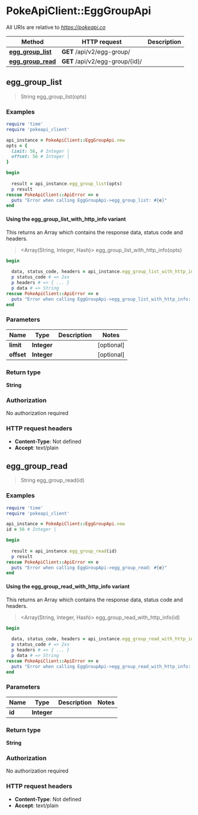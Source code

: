 # PokeApiClient::EggGroupApi

All URIs are relative to *https://pokeapi.co*

| Method | HTTP request | Description |
| ------ | ------------ | ----------- |
| [**egg_group_list**](EggGroupApi.md#egg_group_list) | **GET** /api/v2/egg-group/ |  |
| [**egg_group_read**](EggGroupApi.md#egg_group_read) | **GET** /api/v2/egg-group/{id}/ |  |


## egg_group_list

> String egg_group_list(opts)



### Examples

```ruby
require 'time'
require 'pokeapi_client'

api_instance = PokeApiClient::EggGroupApi.new
opts = {
  limit: 56, # Integer | 
  offset: 56 # Integer | 
}

begin
  
  result = api_instance.egg_group_list(opts)
  p result
rescue PokeApiClient::ApiError => e
  puts "Error when calling EggGroupApi->egg_group_list: #{e}"
end
```

#### Using the egg_group_list_with_http_info variant

This returns an Array which contains the response data, status code and headers.

> <Array(String, Integer, Hash)> egg_group_list_with_http_info(opts)

```ruby
begin
  
  data, status_code, headers = api_instance.egg_group_list_with_http_info(opts)
  p status_code # => 2xx
  p headers # => { ... }
  p data # => String
rescue PokeApiClient::ApiError => e
  puts "Error when calling EggGroupApi->egg_group_list_with_http_info: #{e}"
end
```

### Parameters

| Name | Type | Description | Notes |
| ---- | ---- | ----------- | ----- |
| **limit** | **Integer** |  | [optional] |
| **offset** | **Integer** |  | [optional] |

### Return type

**String**

### Authorization

No authorization required

### HTTP request headers

- **Content-Type**: Not defined
- **Accept**: text/plain


## egg_group_read

> String egg_group_read(id)



### Examples

```ruby
require 'time'
require 'pokeapi_client'

api_instance = PokeApiClient::EggGroupApi.new
id = 56 # Integer | 

begin
  
  result = api_instance.egg_group_read(id)
  p result
rescue PokeApiClient::ApiError => e
  puts "Error when calling EggGroupApi->egg_group_read: #{e}"
end
```

#### Using the egg_group_read_with_http_info variant

This returns an Array which contains the response data, status code and headers.

> <Array(String, Integer, Hash)> egg_group_read_with_http_info(id)

```ruby
begin
  
  data, status_code, headers = api_instance.egg_group_read_with_http_info(id)
  p status_code # => 2xx
  p headers # => { ... }
  p data # => String
rescue PokeApiClient::ApiError => e
  puts "Error when calling EggGroupApi->egg_group_read_with_http_info: #{e}"
end
```

### Parameters

| Name | Type | Description | Notes |
| ---- | ---- | ----------- | ----- |
| **id** | **Integer** |  |  |

### Return type

**String**

### Authorization

No authorization required

### HTTP request headers

- **Content-Type**: Not defined
- **Accept**: text/plain

